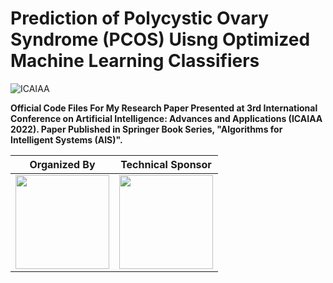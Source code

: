 # Prediction of Polycystic Ovary Syndrome (PCOS) Uisng Optimized Machine Learning Classifiers

![ICAIAA](https://github.com/aryashah2k/Prediction-Of-PCOS-Using-Optimized-ML-Classifiers/blob/main/assets/ICAIAA.PNG)

**Official Code Files For My Research Paper Presented at 3rd International Conference on Artificial Intelligence: Advances and Applications (ICAIAA 2022). Paper Published in Springer Book Series, "Algorithms for Intelligent Systems (AIS)".**

|Organized By|Technical Sponsor|
|------------|-----------------|
|<img src="https://github.com/aryashah2k/Prediction-Of-PCOS-Using-Optimized-ML-Classifiers/blob/main/assets/OC.PNG" height="150px" width="150px">|<img src="https://github.com/aryashah2k/Prediction-Of-PCOS-Using-Optimized-ML-Classifiers/blob/main/assets/SCRS.PNG" height="150px" width="150px">|
